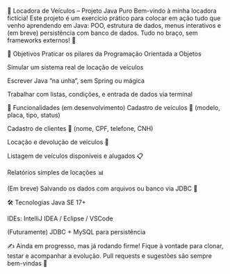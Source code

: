 🚗 Locadora de Veículos – Projeto Java Puro
Bem-vindo à minha locadora fictícia! Este projeto é um exercício prático para colocar em ação tudo que venho aprendendo em Java: POO, estrutura de dados, menus interativos e (em breve) persistência com banco de dados. Tudo no braço, sem frameworks externos! 💪

🎯 Objetivos
Praticar os pilares da Programação Orientada a Objetos

Simular um sistema real de locação de veículos

Escrever Java “na unha”, sem Spring ou mágica

Trabalhar com listas, condições, e entrada de dados via terminal

🧩 Funcionalidades (em desenvolvimento)
Cadastro de veículos 🚙 (modelo, placa, tipo, status)

Cadastro de clientes 👤 (nome, CPF, telefone, CNH)

Locação e devolução de veículos 🔄

Listagem de veículos disponíveis e alugados 📋

Relatórios simples de locações 📊

(Em breve) Salvando os dados com arquivos ou banco via JDBC 💾

🛠️ Tecnologias
Java SE 17+

IDEs: IntelliJ IDEA / Eclipse / VSCode

(Futuramente) JDBC + MySQL para persistência

✍️ Ainda em progresso, mas já rodando firme!
Fique à vontade para clonar, testar e acompanhar a evolução.
Pull requests e sugestões são sempre bem-vindas 🚀

